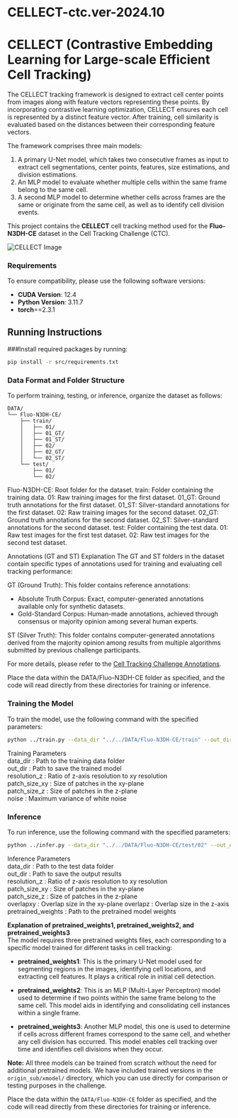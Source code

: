 # CELLECT-ctc.ver-2024.10
# CELLECT (Contrastive Embedding Learning for Large-scale Efficient Cell Tracking)
The CELLECT tracking framework is designed to extract cell center points from images along with feature vectors representing these points. By incorporating contrastive learning optimization, CELLECT ensures each cell is represented by a distinct feature vector. After training, cell similarity is evaluated based on the distances between their corresponding feature vectors.

The framework comprises three main models:
1. A primary U-Net model, which takes two consecutive frames as input to extract cell segmentations, center points, features, size estimations, and division estimations.
2. An MLP model to evaluate whether multiple cells within the same frame belong to the same cell.
3. A second MLP model to determine whether cells across frames are the same or originate from the same cell, as well as to identify cell division events.

This project contains the **CELLECT** cell tracking method used for the **Fluo-N3DH-CE** dataset in the Cell Tracking Challenge (CTC).

![CELLECT Image](https://github.com/zzz333za/CELLECT-ctc.ver_2024.10/raw/main/CELLECT.png)

### Requirements

To ensure compatibility, please use the following software versions:
- **CUDA Version**: 12.4  
- **Python Version**: 3.11.7
- **torch**==2.3.1



## Running Instructions
###Install required packages by running:

```bash
pip install -r src/requirements.txt
```

### Data Format and Folder Structure

To perform training, testing, or inference, organize the dataset as follows:

```plaintext
DATA/
└── Fluo-N3DH-CE/
    ├── train/
    │   ├── 01/
    │   ├── 01_GT/
    │   ├── 01_ST/
    │   ├── 02/
    │   ├── 02_GT/
    │   └── 02_ST/
    └── test/
        ├── 01/
        └── 02/
```

Fluo-N3DH-CE: Root folder for the dataset.
train: Folder containing the training data.
01: Raw training images for the first dataset.
01_GT: Ground truth annotations for the first dataset.
01_ST: Silver-standard annotations for the first dataset.
02: Raw training images for the second dataset.
02_GT: Ground truth annotations for the second dataset.
02_ST: Silver-standard annotations for the second dataset.
test: Folder containing the test data.
01: Raw test images for the first test dataset.
02: Raw test images for the second test dataset.

Annotations (GT and ST) Explanation
The GT and ST folders in the dataset contain specific types of annotations used for training and evaluating cell tracking performance:

GT (Ground Truth): This folder contains reference annotations:
- Absolute Truth Corpus: Exact, computer-generated annotations available only for synthetic datasets.
- Gold-Standard Corpus: Human-made annotations, achieved through consensus or majority opinion among several human experts.

ST (Silver Truth): This folder contains computer-generated annotations derived from the majority opinion among results from multiple algorithms submitted by previous challenge participants.

For more details, please refer to the [Cell Tracking Challenge Annotations](https://celltrackingchallenge.net/annotations/).

Place the data within the DATA/Fluo-N3DH-CE folder as specified, and the code will read directly from these directories for training or inference.
### Training the Model

To train the model, use the following command with the specified parameters:
```bash
python ../train.py --data_dir "../../DATA/Fluo-N3DH-CE/train" --out_dir "./Trained models/" --resolution_z 10 --patch_size_xy 256 --patch_size_z 31 --noise 100
```
Training Parameters  
data_dir : Path to the training data folder  
out_dir : Path to save the trained model  
resolution_z : Ratio of z-axis resolution to xy resolution  
patch_size_xy : Size of patches in the xy-plane  
patch_size_z : Size of patches in the z-plane  
noise : Maximum variance of white noise  

### Inference

To run inference, use the following command with the specified parameters:
```bash
python ../infer.py --data_dir "../../DATA/Fluo-N3DH-CE/test/02" --out_dir "../../DATA/Fluo-N3DH-CE/02_RES/" --pretrained_weights1 "../../origin_sub/xmodel/U-ext+sc2n-199.0-8.0351.pth" --pretrained_weights2 "../../origin_sub/xmodel/EX+sc2n-199.0-8.0351.pth" --pretrained_weights3 "../../origin_sub/xmodel/EN+sc2n-199.0-8.0351.pth" --resolution_z 10 --patch_size_xy 256 --patch_size_z 31 --overlapxy 128 --overlapz 4
```

Inference Parameters  
data_dir : Path to the test data folder  
out_dir : Path to save the output results  
resolution_z : Ratio of z-axis resolution to xy resolution  
patch_size_xy : Size of patches in the xy-plane  
patch_size_z : Size of patches in the z-plane    
overlapxy : Overlap size in the xy-plane
overlapz : Overlap size in the z-axis  
pretrained_weights : Path to the pretrained model weights  


**Explanation of pretrained_weights1, pretrained_weights2, and pretrained_weights3**  
The model requires three pretrained weights files, each corresponding to a specific model trained for different tasks in cell tracking:

- **pretrained_weights1**: This is the primary U-Net model used for segmenting regions in the images, identifying cell locations, and extracting cell features. It plays a critical role in initial cell detection.

- **pretrained_weights2**: This is an MLP (Multi-Layer Perceptron) model used to determine if two points within the same frame belong to the same cell. This model aids in identifying and consolidating cell instances within a single frame.

- **pretrained_weights3**: Another MLP model, this one is used to determine if cells across different frames correspond to the same cell, and whether any cell division has occurred. This model enables cell tracking over time and identifies cell divisions when they occur.

**Note:** All three models can be trained from scratch without the need for additional pretrained models. We have included trained versions in the `origin_sub/xmodel/` directory, which you can use directly for comparison or testing purposes in the challenge.

Place the data within the `DATA/Fluo-N3DH-CE` folder as specified, and the code will read directly from these directories for training or inference.

